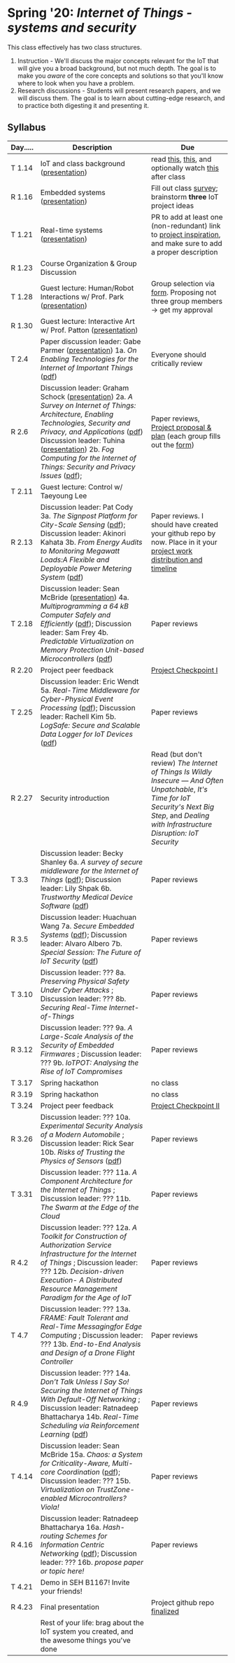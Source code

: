 # Spring '20: _Internet of Things - systems and security_

This class effectively has two class structures.

1. Instruction - We'll discuss the major concepts relevant for the IoT that will give you a broad background, but not much depth.
   The goal is to make you _aware_ of the core concepts and solutions so that you'll know where to look when you have a problem.
1. Research discussions - Students will present research papers, and we will discuss them.
   The goal is to learn about cutting-edge research, and to practice both digesting it and presenting it.

## Syllabus

| Day..... | Description                                                                                                                                                                                                                                                                                                                                                                                                                                                                                                                                                    | Due                                                                                                                                                                                                                                                                                                                                                      |
| -------- | -------------------------------------------------------------------------------------------------------------------------------------------------------------------------------------------------------------------------------------------------------------------------------------------------------------------------------------------------------------------------------------------------------------------------------------------------------------------------------------------------------------------------------------------------------------- | -------------------------------------------------------------------------------------------------------------------------------------------------------------------------------------------------------------------------------------------------------------------------------------------------------------------------------------------------------- |
| T 1.14   | IoT and class background ([presentation](https://github.com/gwu-iot/collaboration/blob/master/resources/local_copy/01_intro.pdf))                                                                                                                                                                                                                                                                                                                                                                                                                              | read [this](https://www.mckinsey.com/industries/private-equity-and-principal-investors/our-insights/growing-opportunities-in-the-internet-of-things), [this](https://www.scientificamerican.com/article/the-bandwidth-bottleneck-that-is-throttling-the-internet/), and optionally watch [this](https://www.youtube.com/watch?v=4QTAtFaIiyc) after class |
| R 1.16   | Embedded systems ([presentation](https://github.com/gwu-iot/collaboration/blob/master/resources/local_copy/02_embedded.pdf))                                                                                                                                                                                                                                                                                                                                                                                                                                   | Fill out class [survey](https://forms.gle/xkXFdTXT64gF7TzcA); brainstorm **three** IoT project ideas                                                                                                                                                                                                                                                     |
| T 1.21   | Real-time systems ([presentation](https://github.com/gwu-iot/collaboration/blob/master/resources/local_copy/03_real-time.pdf))                                                                                                                                                                                                                                                                                                                                                                                                                                 | PR to add at least one (non-redundant) link to [project inspiration](https://github.com/gwu-iot/collaboration/blob/master/resources/inspiration.md), and make sure to add a proper description                                                                                                                                                           |
| R 1.23   | Course Organization & Group Discussion                                                                                                                                                                                                                                                                                                                                                                                                                                                                                                                         |                                                                                                                                                                                                                                                                                                                                                          |
| T 1.28   | Guest lecture: Human/Robot Interactions w/ Prof. Park ([presentation](https://github.com/gwu-iot/collaboration/blob/master/resources/local_copy/park_20.pdf))                                                                                                                                                                                                                                                                                                                                                                                                  | Group selection via [form](https://forms.gle/ZtwDQRXsf1FyPY6JA). Proposing not three group members -> get my approval                                                                                                                                                                                                                                    |
| R 1.30   | Guest lecture: Interactive Art w/ Prof. Patton ([presentation](https://github.com/gwu-iot/collaboration/blob/master/resources/local_copy/patton_20.pdf))                                                                                                                                                                                                                                                                                                                                                                                                       |                                                                                                                                                                                                                                                                                                                                                          |
| T 2.4    | Paper discussion leader: Gabe Parmer ([presentation](https://github.com/gwu-iot/collaboration/blob/master/resources/local_copy/1a_enabling_tech_iot.pdf)) 1a. _On Enabling Technologies for the Internet of Important Things_ ([pdf](https://github.com/gwu-iot/collaboration/blob/master/papers/1a-cps18enabling_tech.pdf))                                                                                                                                                                                                                                   | Everyone should critically review                                                                                                                                                                                                                                                                                                                        |
| R 2.6    | Discussion leader: Graham Schock ([presentation](/resources/local_copy/2a_iot_survey.pdf)) 2a. _A Survey on Internet of Things: Architecture, Enabling Technologies, Security and Privacy, and Applications_ ([pdf](/papers/2a-iotj17iot_survey.pdf)) Discussion leader: Tuhina ([presentation](https://github.com/gwu-iot/collaboration/blob/master/resources/local_copy/2b_fog_survey.pdf)) 2b. _Fog Computing for the Internet of Things: Security and Privacy Issues_ ([pdf](https://github.com/gwu-iot/collaboration/blob/master/papers/2b-ic17fog.pdf)); | Paper reviews, [Project proposal & plan](https://github.com/gwu-iot/collaboration/blob/master/project_criteria.md) (each group fills out the [form](https://forms.gle/EfqpfMUWwnWLfhMHA))                                                                                                                                                                |
| T 2.11   | Guest lecture: Control w/ Taeyoung Lee                                                                                                                                                                                                                                                                                                                                                                                                                                                                                                                         |                                                                                                                                                                                                                                                                                                                                                          |
| R 2.13   | Discussion leader: Pat Cody 3a. _The Signpost Platform for City-Scale Sensing_ ([pdf](https://github.com/gwu-iot/collaboration/blob/master/papers/3a-ipsn18signpost.pdf)); Discussion leader: Akinori Kahata 3b. _From Energy Audits to Monitoring Megawatt Loads:A Flexible and Deployable Power Metering System_ ([pdf](https://github.com/gwu-iot/collaboration/blob/master/papers/3b-iotdi18triumvi.pdf))                                                                                                                                                  | Paper reviews. I should have created your github repo by now. Place in it your [project work distribution and timeline](https://github.com/gwu-iot/collaboration/blob/master/project_criteria.md)                                                                                                                                                        |
| T 2.18   | Discussion leader: Sean McBride ([presentation](/resources/local_copy/4a_tock.pdf)) 4a. _Multiprogramming a 64 kB Computer Safely and Efficiently_ ([pdf](https://github.com/gwu-iot/collaboration/blob/master/papers/4a-sosp2017tock.pdf)); Discussion leader: Sam Frey 4b. _Predictable Virtualization on Memory Protection Unit-based Microcontrollers_ ([pdf](https://github.com/gwu-iot/collaboration/blob/master/papers/4b-rtas18virt.pdf))                                                                                                              | Paper reviews                                                                                                                                                                                                                                                                                                                                            |
| R 2.20   | Project peer feedback                                                                                                                                                                                                                                                                                                                                                                                                                                                                                                                                          | [Project Checkpoint I](https://github.com/gwu-iot/collaboration/blob/master/project_criteria.md)                                                                                                                                                                                                                                                         |
| T 2.25   | Discussion leader: Eric Wendt 5a. _Real-Time Middleware for Cyber-Physical Event Processing_ ([pdf](https://github.com/gwu-iot/collaboration/blob/master/papers/5a-tocps19cpep.pdf)); Discussion leader: Rachell Kim 5b. _LogSafe: Secure and Scalable Data Logger for IoT Devices_ ([pdf](https://github.com/gwu-iot/collaboration/blob/master/papers/5b-iotdi18logsafe.pdf))                                                                                                                                                                                 | Paper reviews                                                                                                                                                                                                                                                                                                                                            |
| R 2.27   | Security introduction                                                                                                                                                                                                                                                                                                                                                                                                                                                                                                                                          | Read (but don't review) _The Internet of Things Is Wildly Insecure — And Often Unpatchable_, _It's Time for IoT Security's Next Big Step_, and _Dealing with Infrastructure Disruption: IoT Security_                                                                                                                                                    |
| T 3.3    | Discussion leader: Becky Shanley 6a. _A survey of secure middleware for the Internet of Things_ ([pdf](https://github.com/gwu-iot/collaboration/blob/master/papers/6a-preprint20secure_middleware.pdf)); Discussion leader: Lily Shpak 6b. _Trustworthy Medical Device Software_ ([pdf](https://github.com/gwu-iot/collaboration/blob/master/papers/6b-iom11medical_security.pdf))                                                                                                                                                                             | Paper reviews                                                                                                                                                                                                                                                                                                                                            |
| R 3.5    | Discussion leader: Huachuan Wang 7a. _Secure Embedded Systems_ ([pdf](https://github.com/gwu-iot/collaboration/blob/master/papers/7a-llj16secure_embedded.pdf)); Discussion leader: Alvaro Albero 7b. _Special Session: The Future of IoT Security_ ([pdf](https://github.com/gwu-iot/collaboration/blob/master/papers/7b-emsoft18future_iotsec.pdf))                                                                                                                                                                                                          | Paper reviews                                                                                                                                                                                                                                                                                                                                            |
| T 3.10   | Discussion leader: ??? 8a. _Preserving Physical Safety Under Cyber Attacks_ ; Discussion leader: ??? 8b. _Securing Real-Time Internet-of-Things_                                                                                                                                                                                                                                                                                                                                                                                                               | Paper reviews                                                                                                                                                                                                                                                                                                                                            |
| R 3.12   | Discussion leader: ??? 9a. _A Large-Scale Analysis of the Security of Embedded Firmwares_ ; Discussion leader: ??? 9b. _IoTPOT: Analysing the Rise of IoT Compromises_                                                                                                                                                                                                                                                                                                                                                                                         | Paper reviews                                                                                                                                                                                                                                                                                                                                            |
| T 3.17   | Spring hackathon                                                                                                                                                                                                                                                                                                                                                                                                                                                                                                                                               | no class                                                                                                                                                                                                                                                                                                                                                 |
| R 3.19   | Spring hackathon                                                                                                                                                                                                                                                                                                                                                                                                                                                                                                                                               | no class                                                                                                                                                                                                                                                                                                                                                 |
| T 3.24   | Project peer feedback                                                                                                                                                                                                                                                                                                                                                                                                                                                                                                                                          | [Project Checkpoint II](https://github.com/gwu-iot/collaboration/blob/master/project_criteria.md)                                                                                                                                                                                                                                                        |
| R 3.26   | Discussion leader: ??? 10a. _Experimental Security Analysis of a Modern Automobile_ ; Discussion leader: Rick Sear 10b. _Risks of Trusting the Physics of Sensors_ ([pdf](https://github.com/gwu-iot/collaboration/blob/master/papers/10b-cacm18sensors.pdf))                                                                                                                                                                                                                                                                                                  | Paper reviews                                                                                                                                                                                                                                                                                                                                            |
| T 3.31   | Discussion leader: ??? 11a. _A Component Architecture for the Internet of Things_ ; Discussion leader: ??? 11b. _The Swarm at the Edge of the Cloud_                                                                                                                                                                                                                                                                                                                                                                                                           | Paper reviews                                                                                                                                                                                                                                                                                                                                            |
| R 4.2    | Discussion leader: ??? 12a. _A Toolkit for Construction of Authorization Service Infrastructure for the Internet of Things_ ; Discussion leader: ??? 12b. _Decision-driven Execution- A Distributed Resource Management Paradigm for the Age of IoT_                                                                                                                                                                                                                                                                                                           | Paper reviews                                                                                                                                                                                                                                                                                                                                            |
| T 4.7    | Discussion leader: ??? 13a. _FRAME: Fault Tolerant and Real-Time Messagingfor Edge Computing_ ; Discussion leader: ??? 13b. _End-to-End Analysis and Design of a Drone Flight Controller_                                                                                                                                                                                                                                                                                                                                                                      | Paper reviews                                                                                                                                                                                                                                                                                                                                            |
| R 4.9    | Discussion leader: ??? 14a. _Don’t Talk Unless I Say So! Securing the Internet of Things With Default-Off Networking_ ; Discussion leader: Ratnadeep Bhattacharya 14b. _Real-Time Scheduling via Reinforcement Learning_ ([pdf](https://github.com/ratnadeepb/collaboration/blob/master/papers/14b-uai12reinforcement_learning_scheduling.pdf))                                                                                                                                                                                                                | Paper reviews                                                                                                                                                                                                                                                                                                                                            |
| T 4.14   | Discussion leader: Sean McBride 15a. _Chaos: a System for Criticality-Aware, Multi-core Coordination_ ([pdf](https://github.com/gwu-iot/collaboration/blob/master/papers/15a-rtas19chaos.pdf)); Discussion leader: ??? 15b. _Virtualization on TrustZone-enabled Microcontrollers? Viola!_                                                                                                                                                                                                                                                                     | Paper reviews                                                                                                                                                                                                                                                                                                                                            |
| R 4.16   | Discussion leader: Ratnadeep Bhattacharya 16a. _Hash-routing Schemes for Information Centric Networking_ ([pdf](https://github.com/ratnadeepb/collaboration/blob/master/papers/16a-icn13hash_based_caching.pdf)); Discussion leader: ??? 16b. _propose paper or topic here!_                                                                                                                                                                                                                                                                                   | Paper reviews                                                                                                                                                                                                                                                                                                                                            |
| T 4.21   | Demo in SEH B1167! Invite your friends!                                                                                                                                                                                                                                                                                                                                                                                                                                                                                                                        |                                                                                                                                                                                                                                                                                                                                                          |
| R 4.23   | Final presentation                                                                                                                                                                                                                                                                                                                                                                                                                                                                                                                                             | Project github repo [finalized](https://github.com/gwu-iot/collaboration/blob/master/project_criteria.md)                                                                                                                                                                                                                                                |
|          | Rest of your life: brag about the IoT system you created, and the awesome things you've done                                                                                                                                                                                                                                                                                                                                                                                                                                                                   |                                                                                                                                                                                                                                                                                                                                                          |

